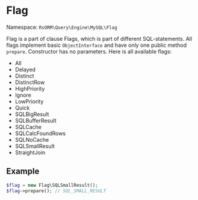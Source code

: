 # Flag

Namespace: `RsORM\Query\Engine\MySQL\Flag`

Flag is a part of clause Flags, which is part of different SQL-statements. All flags implement basic `ObjectInterface` and have only one public method `prepare`. Constructor has no parameters. Here is all available flags:

 - All
 - Delayed
 - Distinct
 - DistinctRow
 - HighPriority
 - Ignore
 - LowPriority
 - Quick
 - SQLBigResult
 - SQLBufferResult
 - SQLCache
 - SQLCalcFoundRows
 - SQLNoCache
 - SQLSmallResult
 - StraightJoin

## Example

```php
$flag = new Flag\SQLSmallResult();
$flag->prepare(); // SQL_SMALL_RESULT
```
